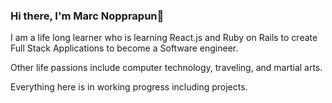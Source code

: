 ### Hi there, I'm Marc Nopprapun👋


I am a life long learner who is learning React.js and Ruby on Rails to create Full Stack Applications to become a Software engineer.
<p>
Other life passions include computer technology, traveling, and martial arts.
<p>

  Everything here is in working progress including projects.
  
<!--   ![](https://img.shields.io/badge/<WORD_ON_LEFT>-<WORD_ON_RIGHT>-informational?style=flat&logo=<LOGO_NAME>&logoColor=white&color=2bbc8a) -->

<!--
**mnopprapun/mnopprapun** is a ✨ _special_ ✨ repository because its `README.md` (this file) appears on your GitHub profile.

Here are some ideas to get you started:

- 🔭 I’m currently working on ...
- 🌱 I’m currently learning ...
- 👯 I’m looking to collaborate on ...
- 🤔 I’m looking for help with ...
- 💬 Ask me about ...
- 📫 How to reach me: ...
- 😄 Pronouns: ...
- ⚡ Fun fact: ...
-->
